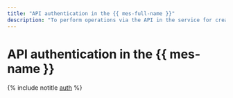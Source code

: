 ```yaml
---
title: "API authentication in the {{ mes-full-name }}"
description: "To perform operations via the API in the service for creating and managing {{ ES }} clusters - {{ mes-full-name }}, you need to get an IAM token for your account."
---
```


# API authentication in the {{ mes-name }}

{% include notitle [auth](../../_includes/authentication.md) %}